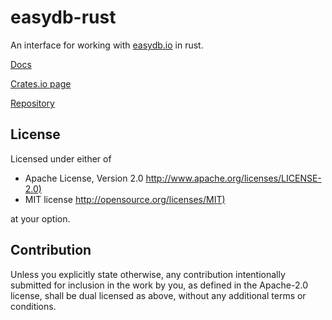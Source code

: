 # easydb-rust

An interface for working with [easydb.io](https://easydb.io) in rust.

[Docs](https://docs.rs/easydb)

[Crates.io page](https://crates.io/crates/easydb)

[Repository](https://github.com/drewtato/easydb-rust)

## License

Licensed under either of

* Apache License, Version 2.0
   <http://www.apache.org/licenses/LICENSE-2.0)>
* MIT license
   <http://opensource.org/licenses/MIT)>

at your option.

## Contribution

Unless you explicitly state otherwise, any contribution intentionally submitted
for inclusion in the work by you, as defined in the Apache-2.0 license, shall be
dual licensed as above, without any additional terms or conditions.
